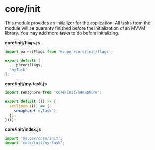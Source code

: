 # core/init

This module provides an initializer for the application.
All tasks from the module will be guaranty finished before the initialization of an MVVM library.
You may add more tasks to do before initializing.

**core/init/flags.js**

```js
import parentFlags from '@super/core/init/flags';

export default [
  ...parentFlags,
  'myTask'
];
```

**core/init/my-task.js**

```js
import semaphore from 'core/init/semaphore';

export default (() => {
  setTimeout(() => {
    semaphore('myTask');
  });
})();
```

**core/init/index.js**

```js
import '@super/core/init';
import 'core/init/my-task';
```
